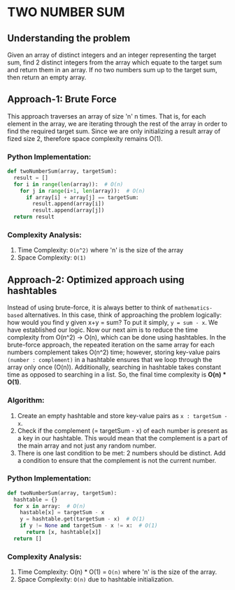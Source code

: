 # TWO NUMBER SUM

## Understanding the problem
Given an array of distinct integers and an integer representing the target sum, find 2 distinct integers from the array which equate to the target sum and return them in an array. If no two numbers sum up to the target sum, then return an empty array.

## Approach-1: Brute Force

This approach traverses an array of size 'n' n times. That is, for each element in the array, we are iterating through the rest of the array in order to find the required target sum.
Since we are only initializing a result array of fized size 2, therefore space complexity remains O(1).

### Python Implementation:
```python
def twoNumberSum(array, targetSum):
  result = []
  for i in range(len(array)):  # O(n)
    for j in range(i+1, len(array)):  # O(n)
      if array[i] + array[j] == targetSum:
        result.append(array[i])
        result.append(array[j])
  return result
  ```

### Complexity Analysis: 
1. Time Complexity: ```O(n^2)``` where 'n' is the size of the array
2. Space Complexity: ```O(1)```

## Approach-2: Optimized approach using hashtables

Instead of using brute-force, it is always better to think of ```mathematics-based``` alternatives. In this case, think of approaching the problem logically: how would you find y given x+y = sum?
To put it simply, ```y = sum - x```. We have established our logic. Now our next aim is to reduce the time complexity from O(n^2) -> O(n), which can be done using hashtables. In the brute-force approach, the repeated iteration on the same array for each numbers complement takes O(n^2) time; however, storing key-value pairs ```(number : complement)``` in a hashtable ensures that we loop through the array only once (O(n)). Additionally, searching in hashtable takes constant time as opposed to searching in a list. So, the final time complexity is **O(n) * O(1)**.

### Algorithm:
1. Create an empty hashtable and store key-value pairs as ```x : targetSum - x```.
2. Check if the complement (= targetSum - x) of each number is present as a key in our hashtable. This would mean that the complement is a part of the main array and not just any random number.
3. There is one last condition to be met: 2 numbers should be distinct. Add a condition to ensure that the complement is not the current number.

### Python Implementation:
```python
def twoNumberSum(array, targetSum):
  hashtable = {}
  for x in array:  # O(n)
    hastable[x] = targetSum - x
    y = hashtable.get(targetSum - x)  # O(1)
    if y != None and targetSum - x != x:  # O(1)
      return [x, hashtable[x]]
  return []
```

### Complexity Analysis:
1. Time Complexity: O(n) * O(1) = ```O(n)``` where 'n' is the size of the array.
2. Space Complexity: ```O(n)``` due to hashtable initialization.
